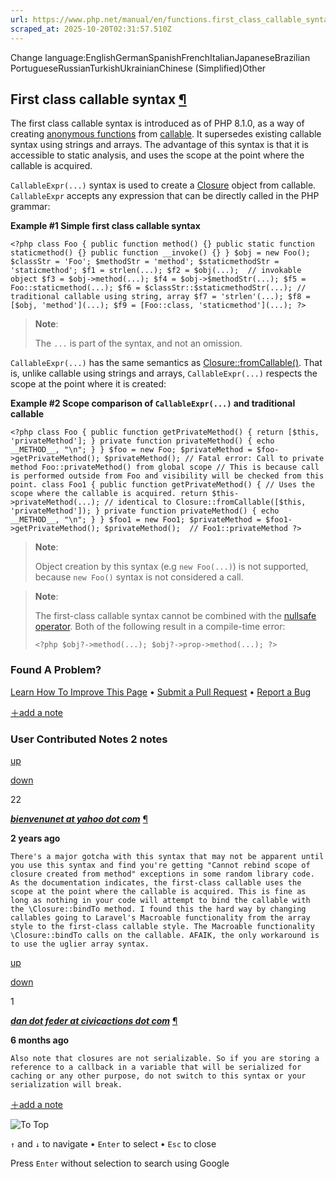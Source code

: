 ```yaml
---
url: https://www.php.net/manual/en/functions.first_class_callable_syntax.php
scraped_at: 2025-10-20T02:31:57.510Z
---
```


Change language:EnglishGermanSpanishFrenchItalianJapaneseBrazilian PortugueseRussianTurkishUkrainianChinese (Simplified)Other

## First class callable syntax [¶](https://www.php.net/manual/en/functions.first_class_callable_syntax.php\#functions.first_class_callable_syntax)

The first class callable syntax is introduced as of PHP 8.1.0, as a way of creating [anonymous functions](https://www.php.net/manual/en/functions.anonymous.php) from [callable](https://www.php.net/manual/en/language.types.callable.php).
It supersedes existing callable syntax using strings and arrays.
The advantage of this syntax is that it is accessible to static analysis, and uses the scope at the point where the callable is acquired.


`CallableExpr(...)` syntax is used to create a [Closure](https://www.php.net/manual/en/class.closure.php) object from callable. `CallableExpr` accepts any expression that can be directly called in the PHP grammar:


**Example #1 Simple first class callable syntax**

`<?php
class Foo {
public function method() {}
public static function staticmethod() {}
public function __invoke() {}
}
$obj = new Foo();
$classStr = 'Foo';
$methodStr = 'method';
$staticmethodStr = 'staticmethod';
$f1 = strlen(...);
$f2 = $obj(...);  // invokable object
$f3 = $obj->method(...);
$f4 = $obj->$methodStr(...);
$f5 = Foo::staticmethod(...);
$f6 = $classStr::$staticmethodStr(...);
// traditional callable using string, array
$f7 = 'strlen'(...);
$f8 = [$obj, 'method'](...);
$f9 = [Foo::class, 'staticmethod'](...);
?>`

> **Note**:
>
>
> The `...` is part of the syntax, and not an omission.

`CallableExpr(...)` has the same semantics as [Closure::fromCallable()](https://www.php.net/manual/en/closure.fromcallable.php).
That is, unlike callable using strings and arrays, `CallableExpr(...)` respects the scope at the point where it is created:


**Example #2 Scope comparison of `CallableExpr(...)` and traditional callable**

`<?php
class Foo {
    public function getPrivateMethod() {
        return [$this, 'privateMethod'];
    }
    private function privateMethod() {
        echo __METHOD__, "\n";
    }
}
$foo = new Foo;
$privateMethod = $foo->getPrivateMethod();
$privateMethod();
// Fatal error: Call to private method Foo::privateMethod() from global scope
// This is because call is performed outside from Foo and visibility will be checked from this point.
class Foo1 {
    public function getPrivateMethod() {
        // Uses the scope where the callable is acquired.
        return $this->privateMethod(...); // identical to Closure::fromCallable([$this, 'privateMethod']);
    }
    private function privateMethod() {
        echo __METHOD__, "\n";
    }
}
$foo1 = new Foo1;
$privateMethod = $foo1->getPrivateMethod();
$privateMethod();  // Foo1::privateMethod
?>`

> **Note**:
>
>
> Object creation by this syntax (e.g `new Foo(...)`) is not supported, because `new Foo()` syntax is not considered a call.

> **Note**:
>
>
> The first-class callable syntax cannot be combined with the [nullsafe operator](https://www.php.net/manual/en/language.oop5.basic.php#language.oop5.basic.nullsafe). Both of the following result in a compile-time error:
>
>
> `<?php
> $obj?->method(...);
> $obj?->prop->method(...);
> ?>`

### Found A Problem?

[Learn How To Improve This Page](https://github.com/php/doc-base/blob/master/README.md "This will take you to our contribution guidelines on GitHub")
•
[Submit a Pull Request](https://github.com/php/doc-en/blob/master/language/functions.xml)
•
[Report a Bug](https://github.com/php/doc-en/issues/new?body=From%20manual%20page:%20https:%2F%2Fphp.net%2Ffunctions.first_class_callable_syntax%0A%0A---)

[＋add a note](https://www.php.net/manual/add-note.php?sect=functions.first_class_callable_syntax&repo=en&redirect=https://www.php.net/manual/en/functions.first_class_callable_syntax.php)

### User Contributed Notes 2 notes

[up](https://www.php.net/manual/vote-note.php?id=128590&page=functions.first_class_callable_syntax&vote=up "Vote up!")

[down](https://www.php.net/manual/vote-note.php?id=128590&page=functions.first_class_callable_syntax&vote=down "Vote down!")

22


[**_bienvenunet at yahoo dot com_**](https://www.php.net/manual/en/functions.first_class_callable_syntax.php#128590) [¶](https://www.php.net/manual/en/functions.first_class_callable_syntax.php#128590)

**2 years ago**

`There's a major gotcha with this syntax that may not be apparent until you use this syntax and find you're getting "Cannot rebind scope of closure created from method" exceptions in some random library code.
As the documentation indicates, the first-class callable uses the scope at the point where the callable is acquired. This is fine as long as nothing in your code will attempt to bind the callable with the \Closure::bindTo method.
I found this the hard way by changing callables going to Laravel's Macroable functionality from the array style to the first-class callable style. The Macroable functionality \Closure::bindTo calls on the callable.
AFAIK, the only workaround is to use the uglier array syntax.`

[up](https://www.php.net/manual/vote-note.php?id=130188&page=functions.first_class_callable_syntax&vote=up "Vote up!")

[down](https://www.php.net/manual/vote-note.php?id=130188&page=functions.first_class_callable_syntax&vote=down "Vote down!")

1


[**_dan dot feder at civicactions dot com_**](https://www.php.net/manual/en/functions.first_class_callable_syntax.php#130188) [¶](https://www.php.net/manual/en/functions.first_class_callable_syntax.php#130188)

**6 months ago**

`Also note that closures are not serializable. So if you are storing a reference to a callback in a variable that will be serialized for caching or any other purpose, do not switch to this syntax or your serialization will break.`

[＋add a note](https://www.php.net/manual/add-note.php?sect=functions.first_class_callable_syntax&repo=en&redirect=https://www.php.net/manual/en/functions.first_class_callable_syntax.php)

![To Top](https://www.php.net/images/to-top@2x.png)

`↑` and `↓` to navigate •
`Enter` to select •
`Esc` to close


Press `Enter` without
selection to search using Google